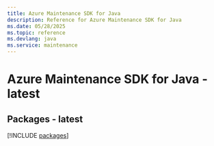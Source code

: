 ```yaml
---
title: Azure Maintenance SDK for Java
description: Reference for Azure Maintenance SDK for Java
ms.date: 05/28/2025
ms.topic: reference
ms.devlang: java
ms.service: maintenance
---
```

# Azure Maintenance SDK for Java - latest
## Packages - latest
[!INCLUDE [packages](maintenance-index.md)]